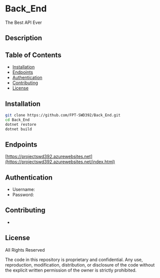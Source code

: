 # Back_End

The Best API Ever

## Description

## Table of Contents

- [Installation](#installation)
- [Endpoints](#endpoints)
- [Authentication](#authentication)
- [Contributing](#contributing)
- [License](#license)

## Installation

```bash
git clone https://github.com/FPT-SWD392/Back_End.git
cd Back_End
dotnet restore
dotnet build
```

## Endpoints
[https://projectswd392.azurewebsites.net](https://projectswd392.azurewebsites.net/index.html)

## Authentication

- Username:
- Password:

## Contributing

-

## License
All Rights Reserved

The code in this repository is proprietary and confidential. Any use, reproduction, modification, distribution, or disclosure of the code without the explicit written permission of the owner is strictly prohibited.


